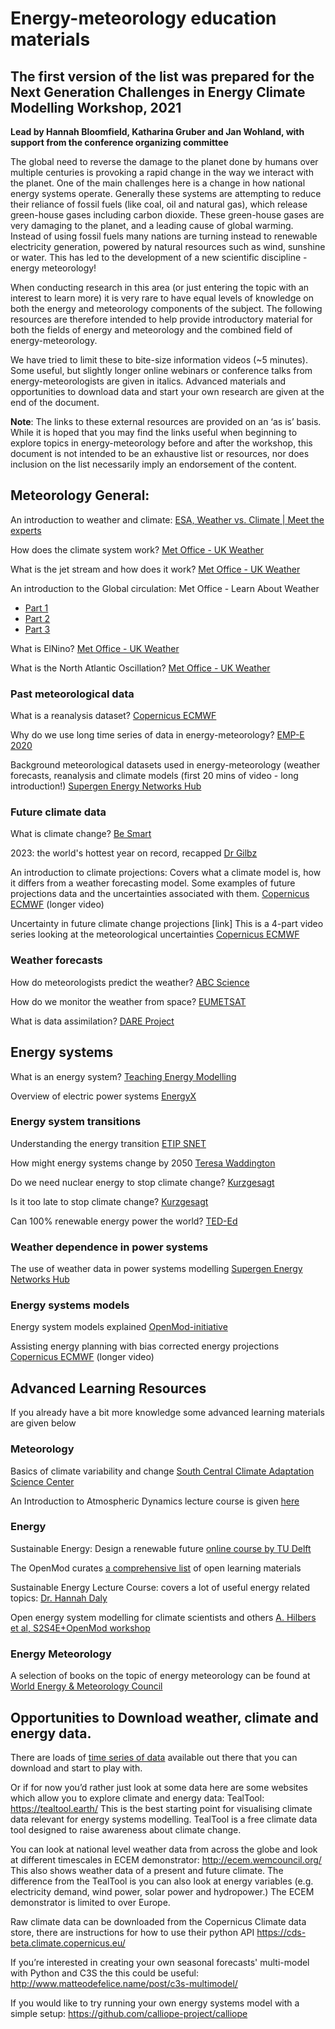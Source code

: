 # Energy-meteorology education materials

## The first version of the list was prepared for the Next Generation Challenges in Energy Climate Modelling Workshop, 2021

**Lead by Hannah Bloomfield, Katharina Gruber and Jan Wohland, with support from the conference organizing committee**

The global need to reverse the damage to the planet done by humans over multiple centuries is provoking a rapid change in the way we interact with the planet. One of the main challenges here is a change in how national energy systems operate. Generally these systems are attempting to reduce their reliance of fossil fuels (like coal, oil and natural gas), which release green-house gases including carbon dioxide. These green-house gases are very damaging to the planet, and a leading cause of global warming. Instead of using fossil fuels many nations are turning instead to renewable electricity generation, powered by natural resources such as wind, sunshine or water. This has led to the development of a new scientific discipline - energy meteorology!

When conducting research in this area (or just entering the topic with an interest to learn more) it is very rare to have equal levels of knowledge on both the energy and meteorology components of the subject. The following resources are therefore intended to help provide introductory material for both the fields of energy and meteorology and the combined field of energy-meteorology.

We have tried to limit these to bite-size information videos (~5 minutes). Some useful, but slightly longer online webinars or conference talks from energy-meteorologists are given in italics. Advanced materials and opportunities to download data and start your own research are given at the end of the document.

**Note**: The links to these external resources are provided on an ‘as is’ basis. While it is hoped that you may find the links useful when beginning to explore topics in energy-meteorology before and after the workshop, this document is not intended to be an exhaustive list or resources, nor does inclusion on the list necessarily imply an endorsement of the content.
 
## Meteorology General:

An introduction to weather and climate: [ESA, Weather vs. Climate | Meet the experts](https://www.youtube.com/watch?v=lB0dpDNcXpY)

How does the climate system work? [Met Office - UK Weather](https://www.youtube.com/watch?v=lrPS2HiYVp8&list=PLGVVqeJodR_bqVT3iXTRNQ9gIUjuXIEvK&index=21)

What is the jet stream and how does it work? [Met Office - UK Weather](https://www.youtube.com/watch?v=huweohIh_Bw&list=PLGVVqeJodR_bqVT3iXTRNQ9gIUjuXIEvK&index=24)

An introduction to the Global circulation: 
Met Office - Learn About Weather
* [Part 1](https://www.youtube.com/watch?v=7fd03fBRsuU)
* [Part 2](https://www.youtube.com/watch?v=xqM83_og1Fc)
* [Part 3](https://www.youtube.com/watch?v=PDEcAxfSYaI)

What is ElNino? [Met Office - UK Weather](https://www.youtube.com/watch?v=WPA-KpldDVc&list=PLGVVqeJodR_bqVT3iXTRNQ9gIUjuXIEvK&index=17)

What is the North Atlantic Oscillation? [Met Office - UK Weather](https://www.youtube.com/watch?v=KOYJG7j4Iy8)

### Past meteorological data

What is a reanalysis dataset? [Copernicus ECMWF](https://www.youtube.com/watch?v=FAGobvUGl24)

Why do we use long time series of data in energy-meteorology? [EMP-E 2020](https://www.youtube.com/watch?v=EPlUxH_om0w&list=PLGBIeEHEJD9HDXpS5F244TNeSWoCKBtGc&index=6)

Background meteorological datasets used in energy-meteorology (weather forecasts, reanalysis and climate models (first 20 mins of video - long introduction!) [Supergen Energy Networks Hub](https://www.youtube.com/watch?v=zp320W6xCAk&list=PLGBIeEHEJD9HDXpS5F244TNeSWoCKBtGc&index=2)


### Future climate data

What is climate change? [Be Smart](https://www.youtube.com/watch?v=ffjIyms1BX4)

2023: the world's hottest year on record, recapped [
Dr Gilbz
](https://www.youtube.com/watch?v=zNPguYmPxls)

An introduction to climate projections: Covers what a climate model is, how it differs from a weather forecasting model. Some examples of future projections data and the uncertainties associated with them. [Copernicus ECMWF](https://www.youtube.com/watch?v=GU5kx1silwE&list=PLB7XYEK5KkhqbkO7YyhfgdrWVQ2MBe_mJ&index=2) (longer video)

Uncertainty in future climate change projections [link] This is a 4-part video series looking at the meteorological uncertainties [Copernicus ECMWF](https://www.youtube.com/watch?v=RUrR6zDm8j0&list=PLB7XYEK5KkhpfOZUaoi3ka61oeURq2WMc&index=14)

### Weather forecasts

How do meteorologists predict the weather? [ABC Science](https://www.youtube.com/watch?v=LlWCStJ3BCU) 

How do we monitor the weather from space? [EUMETSAT](https://www.youtube.com/watch?v=zfVeB4s8WWk&list=PLOQg9n6Apif2QUccFbT0RQoT08ggibEoD&index=2)

What is data assimilation? [DARE Project](https://www.youtube.com/watch?v=YPAWYjPf_Pk)
 
## Energy systems

What is an energy system? [Teaching Energy Modelling](https://www.youtube.com/watch?v=-HAux6J2YeY)

Overview of electric power systems [EnergyX](https://www.youtube.com/watch?v=Ul1ZlxAKsh8)

### Energy system transitions

Understanding the energy transition [ETIP SNET](https://www.youtube.com/watch?v=U2dUwmXMLpw)

How might energy systems change by 2050 [Teresa Waddington](https://www.youtube.com/watch?v=-k6c_z8YfxQ)

Do we need nuclear energy to stop climate change? [Kurzgesagt](https://www.youtube.com/watch?v=EhAemz1v7dQ&list=PLFs4vir_WsTyXrrpFstD64Qj95vpy-yo1)

Is it too late to stop climate change? [Kurzgesagt](https://www.youtube.com/watch?v=wbR-5mHI6bo)

Can 100% renewable energy power the world? [TED-Ed](https://www.youtube.com/watch?v=RnvCbquYeIM)

<!-- European energy grids: Future plans for electrification and flexibility https://www.youtube.com/watch?v=EnsMjlalukk   -- video is not available anymore-->

### Weather dependence in power systems

The use of weather data in power systems modelling [Supergen Energy Networks Hub](https://www.youtube.com/watch?v=zp320W6xCAk&list=PLGBIeEHEJD9HDXpS5F244TNeSWoCKBtGc&index=2)

### Energy systems models

Energy system models explained [OpenMod-initiative](https://www.youtube.com/watch?v=QGW73VHjJFQ)

Assisting energy planning with bias corrected energy projections [Copernicus ECMWF](https://www.youtube.com/watch?v=fEKE64qeUFE&list=PLB7XYEK5KkhqbkO7YyhfgdrWVQ2MBe_mJ&index=11) (longer video)

## Advanced Learning Resources
If you already have a bit more knowledge some advanced learning materials are given below

### Meteorology

Basics of climate variability and change [South Central Climate Adaptation Science Center](https://www.youtube.com/watch?v=gZAemBi3RA8)

An Introduction to Atmospheric Dynamics lecture course is given [here](https://www.youtube.com/channel/UCrm3Nkw_0wPJxjOolmZe5iA)

### Energy

Sustainable Energy: Design a renewable future [online course by TU Delft](https://online-learning.tudelft.nl/courses/sustainable-energy-design-a-renewable-future/)

The OpenMod curates [a comprehensive list](https://wiki.openmod-initiative.org/wiki/Learning_materials) of open learning materials

Sustainable Energy Lecture Course: covers a lot of useful energy related topics: [Dr. Hannah Daly](https://www.youtube.com/playlist?list=PLxTFLzYie40pndQG7QBVczKNZST3dGenQ)

Open energy system modelling for climate scientists and others [A. Hilbers et al,  S2S4E+OpenMod workshop](https://www.youtube.com/watch?v=-dk3CVzaGew)

### Energy Meteorology
A selection of books on the topic of energy meteorology can be found at [World Energy & Meteorology Council](https://www.wemcouncil.org/wp/resources/#1569332431001-52a5603d-0e9d)

## Opportunities to Download weather, climate and energy data.
There are loads of [time series of data](https://forum.openmod-initiative.org/t/freely-available-datasets-of-energy-variables/2291) available out there that you can download and start to play with. 

Or if for now you’d rather just look at some data here are some websites which allow you to explore climate and energy data:
TealTool: https://tealtool.earth/ This is the best starting point for visualising climate data relevant for energy systems modelling. TealTool is a free climate data tool designed to raise awareness about climate change.

You can look at national level weather data from across the globe and look at different timescales in ECEM demonstrator: http://ecem.wemcouncil.org/ This also shows weather data of a present and future climate. The difference from the TealTool is you can also look at energy variables (e.g. electricity demand, wind power, solar power and hydropower.) The ECEM demonstrator is limited to over Europe.

Raw climate data can be downloaded from the Copernicus Climate data store, there are instructions for how to use their python API https://cds-beta.climate.copernicus.eu/

If you’re interested in creating your own seasonal forecasts' multi-model with Python and C3S the this could be useful: http://www.matteodefelice.name/post/c3s-multimodel/

If you would like to try running your own energy systems model with a simple setup: https://github.com/calliope-project/calliope